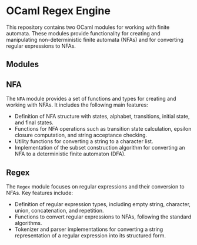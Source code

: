 # OCaml Regex Engine

This repository contains two OCaml modules for working with finite automata. These modules provide functionality for creating and manipulating non-deterministic finite automata (NFAs) and for converting regular expressions to NFAs.

## Modules

## NFA

The `NFA` module provides a set of functions and types for creating and working with NFAs. It includes the following main features:

- Definition of NFA structure with states, alphabet, transitions, initial state, and final states.
- Functions for NFA operations such as transition state calculation, epsilon closure computation, and string acceptance checking.
- Utility functions for converting a string to a character list.
- Implementation of the subset construction algorithm for converting an NFA to a deterministic finite automaton (DFA).

## Regex

The `Regex` module focuses on regular expressions and their conversion to NFAs. Key features include:

- Definition of regular expression types, including empty string, character, union, concatenation, and repetition.
- Functions to convert regular expressions to NFAs, following the standard algorithms.
- Tokenizer and parser implementations for converting a string representation of a regular expression into its structured form.
